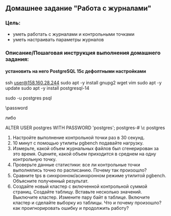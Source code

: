 ## Домашнее задание "Работа с журналами"

### Цель:
-   уметь работать с журналами и контрольными точками
-   уметь настраивать параметры журналов

### Описание/Пошаговая инструкция выполнения домашнего задания:

####   установить на него PostgreSQL 15с дефолтными настройками
ssh user@158.160.28.244
sudo apt -y install gnupg2 wget vim
sudo apt -y update
sudo apt -y install postgresql-14

sudo -u postgres psql

\password

  либо

ALTER USER postgres WITH PASSWORD 'postgres';
postgres-# \c postgres

1.  Настройте выполнение контрольной точки раз в 30 секунд.
2.  10 минут c помощью утилиты pgbench подавайте нагрузку.
3.  Измерьте, какой объем журнальных файлов был сгенерирован за это время. Оцените, какой объем приходится в среднем на одну контрольную точку.
4.  Проверьте данные статистики: все ли контрольные точки выполнялись точно по расписанию. Почему так произошло?
5.  Сравните tps в синхронном/асинхронном режиме утилитой pgbench. Объясните полученный результат.
6.  Создайте новый кластер с включенной контрольной суммой страниц. Создайте таблицу. Вставьте несколько значений. Выключите кластер. Измените пару байт в таблице. Включите кластер и сделайте выборку из таблицы. Что и почему произошло? как проигнорировать ошибку и продолжить работу?
<!--stackedit_data:
eyJoaXN0b3J5IjpbLTE0MDg1Mjc4NjFdfQ==
-->
